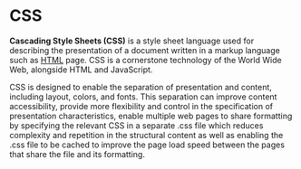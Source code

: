 # CSS**Cascading Style Sheets (CSS)** is a style sheet language used for describing the presentation of a document written in a markup language such as [HTML](/wiki/HTML) page. CSS is a cornerstone technology of the World Wide Web, alongside HTML and JavaScript.CSS is designed to enable the separation of presentation and content, including layout, colors, and fonts. This separation can improve content accessibility, provide more flexibility and control in the specification of presentation characteristics, enable multiple web pages to share formatting by specifying the relevant CSS in a separate .css file which reduces complexity and repetition in the structural content as well as enabling the .css file to be cached to improve the page load speed between the pages that share the file and its formatting.